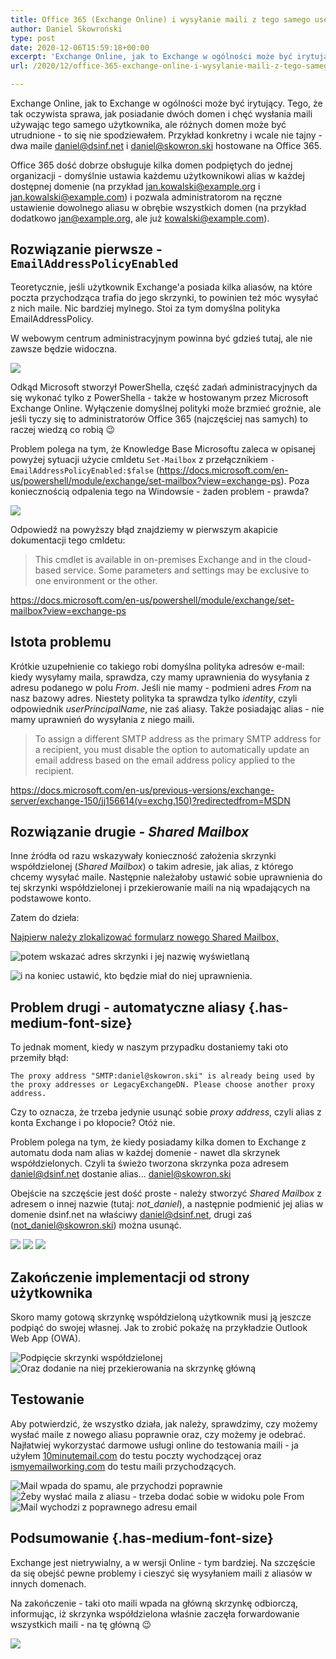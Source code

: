 ```yaml
---
title: Office 365 (Exchange Online) i wysyłanie maili z tego samego username w obydwu domenach
author: Daniel Skowroński
type: post
date: 2020-12-06T15:59:18+00:00
excerpt: 'Exchange Online, jak to Exchange w ogólności może być irytujący. Tego, że tak oczywista sprawa, jak posiadanie dwóch domen i chęć wysłania maili używając tego samego użytkownika, ale różnych domen może być utrudnione - to się nie spodziewałem. Przykład konkretny i wcale nie tajny - dwa maile daniel@dsinf.net i daniel@skowron.ski hostowane na Office 365.'
url: /2020/12/office-365-exchange-online-i-wysylanie-maili-z-tego-samego-username-w-obydwu-domenach/

---
```

Exchange Online, jak to Exchange w ogólności może być irytujący. Tego, że tak oczywista sprawa, jak posiadanie dwóch domen i chęć wysłania maili używając tego samego użytkownika, ale różnych domen może być utrudnione - to się nie spodziewałem. Przykład konkretny i wcale nie tajny - dwa maile daniel@dsinf.net i daniel@skowron.ski hostowane na Office 365.

Office 365 dość dobrze obsługuje kilka domen podpiętych do jednej organizacji - domyślnie ustawia każdemu użytkownikowi alias w każdej dostępnej domenie (na przykład jan.kowalski@example.org i jan.kowalski@example.com) i pozwala administratorom na ręczne ustawienie dowolnego aliasu w obrębie wszystkich domen (na przykład dodatkowo jan@example.org, ale już kowalski@example.com). 

## Rozwiązanie pierwsze - `EmailAddressPolicyEnabled`

Teoretycznie, jeśli użytkownik Exchange'a posiada kilka aliasów, na które poczta przychodząca trafia do jego skrzynki, to powinien też móc wysyłać z nich maile. Nic bardziej mylnego. Stoi za tym domyślna polityka EmailAddressPolicy. 

W webowym centrum administracyjnym powinna być gdzieś tutaj, ale nie zawsze będzie widoczna.

![](/wp-content/uploads/2020/12/Selection_042.png)

Odkąd Microsoft stworzył PowerShella, część zadań administracyjnych da się wykonać tylko z PowerShella - także w hostowanym przez Microsoft Exchange Online. Wyłączenie domyślnej polityki może brzmieć groźnie, ale jeśli tyczy się to administratorów Office 365 (najczęściej nas samych) to raczej wiedzą co robią 😉

Problem polega na tym, że Knowledge Base Microsoftu zaleca w opisanej powyżej sytuacji użycie cmldetu `Set-Mailbox` z przełącznikiem `-EmailAddressPolicyEnabled:$false` (<https://docs.microsoft.com/en-us/powershell/module/exchange/set-mailbox?view=exchange-ps>). Poza koniecznością odpalenia tego na Windowsie - żaden problem - prawda?

![](/wp-content/uploads/2020/12/screen3.png)

Odpowiedź na powyższy błąd znajdziemy w pierwszym akapicie dokumentacji tego cmldetu:

> This cmdlet is available in on-premises Exchange and in the cloud-based service. Some parameters and settings may be exclusive to one environment or the other.

https://docs.microsoft.com/en-us/powershell/module/exchange/set-mailbox?view=exchange-ps


## Istota problemu

Krótkie uzupełnienie co takiego robi domyślna polityka adresów e-mail: kiedy wysyłamy maila, sprawdza, czy mamy uprawnienia do wysyłania z adresu podanego w polu _From_. Jeśli nie mamy - podmieni adres _From_ na nasz bazowy adres. Niestety polityka ta sprawdza tylko _identity_, czyli odpowiednik _userPrincipalName_, nie zaś aliasy. Także posiadając alias - nie mamy uprawnień do wysyłania z niego maili. 

> To assign a different SMTP address as the primary SMTP address for a recipient, you must disable the option to automatically update an email address based on the email address policy applied to the recipient.

https://docs.microsoft.com/en-us/previous-versions/exchange-server/exchange-150/jj156614(v=exchg.150)?redirectedfrom=MSDN

## Rozwiązanie drugie - _Shared Mailbox_

Inne źródła od razu wskazywały konieczność założenia skrzynki współdzielonej (_Shared Mailbox_) o takim adresie, jak alias, z którego chcemy wysyłać maile. Następnie należałoby ustawić sobie uprawnienia do tej skrzynki współdzielonej i przekierowanie maili na nią wpadających na podstawowe konto. 

Zatem do dzieła:

[Najpierw należy zlokalizować formularz nowego Shared Mailbox,](/wp-content/uploads/2020/12/Selection_043.png)

![potem wskazać adres skrzynki i jej nazwię wyświetlaną](/wp-content/uploads/2020/12/Selection_044.png)

![i na koniec ustawić, kto będzie miał do niej uprawnienia.](/wp-content/uploads/2020/12/Selection_045.png)

## Problem drugi - automatyczne aliasy {.has-medium-font-size}

To jednak moment, kiedy w naszym przypadku dostaniemy taki oto przemiły błąd:

```
The proxy address "SMTP:daniel@skowron.ski" is already being used by the proxy addresses or LegacyExchangeDN. Please choose another proxy address.
```

Czy to oznacza, że trzeba jedynie usunąć sobie _proxy address_, czyli alias z konta Exchange i po kłopocie? Otóż nie. 

Problem polega na tym, że kiedy posiadamy kilka domen to Exchange z automatu doda nam alias w każdej domenie - nawet dla skrzynek współdzielonych. Czyli ta świeżo tworzona skrzynka poza adresem daniel@dsinf.net dostanie alias... daniel@skowron.ski

Obejście na szczęście jest dość proste - należy stworzyć _Shared Mailbox_ z adresem o innej nazwie (tutaj: _not_daniel_), a następnie podmienić jej alias w domenie dsinf.net na właściwy daniel@dsinf.net, drugi zaś (not_daniel@skowron.ski) można usunąć.

![](/wp-content/uploads/2020/12/Selection_047-1.png)
![](/wp-content/uploads/2020/12/Selection_048-1.png)
![](/wp-content/uploads/2020/12/Selection_049-1.png)


## Zakończenie implementacji od strony użytkownika

Skoro mamy gotową skrzynkę współdzieloną użytkownik musi ją jeszcze podpiąć do swojej własnej. Jak to zrobić pokażę na przykładzie Outlook Web App (OWA).

![Podpięcie skrzynki współdzielonej](/wp-content/uploads/2020/12/Selection_051.png)
![Oraz dodanie na niej przekierowania na skrzynkę główną](/wp-content/uploads/2020/12/Selection_052.png)

## Testowanie

Aby potwierdzić, że wszystko działa, jak należy, sprawdzimy, czy możemy wysłać maile z nowego aliasu poprawnie oraz, czy możemy je odebrać. Najłatwiej wykorzystać darmowe usługi online do testowania maili - ja użyłem [10minutemail.com](http://10minutemail.com) do testu poczty wychodzącej oraz [ismyemailworking.com][3] do testu maili przychodzących.

![Mail wpada do spamu, ale przychodzi poprawnie](/wp-content/uploads/2020/12/Selection_053.png)
![Żeby wysłać maila z aliasu - trzeba dodać sobie w widoku pole From](/wp-content/uploads/2020/12/Selection_055.png)
![Mail wychodzi z poprawnego adresu email](/wp-content/uploads/2020/12/Selection_056.png)

## Podsumowanie {.has-medium-font-size}

Exchange jest nietrywialny, a w wersji Online - tym bardziej. Na szczęście da się obejść pewne problemy i cieszyć się wysyłaniem maili z aliasów w innych domenach.

Na zakończenie - taki oto maili wpada na główną skrzynkę odbiorczą, informując, iż skrzynka współdzielona właśnie zaczęła forwardowanie wszystkich maili - na tę główną 😉

![](/wp-content/uploads/2020/12/Selection_054.png)

 [1]: /wp-content/uploads/2020/12/Selection_042.png
 [2]: /wp-content/uploads/2020/12/screen3.png
 [3]: http://ismyemailworking.com/
 [4]: /wp-content/uploads/2020/12/Selection_053.png
 [5]: /wp-content/uploads/2020/12/Selection_054.png